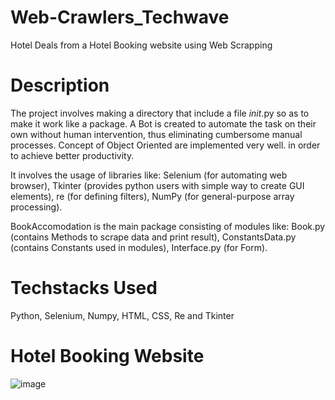 # Web-Crawlers_Techwave
Hotel Deals from a Hotel Booking website using Web Scrapping

# Description
The project involves making a directory that include a file _init_.py so as to make it work like a package. A Bot is created to automate the task on their own without human intervention, thus eliminating cumbersome manual processes. Concept of Object Oriented are implemented very well. in order to achieve better productivity. 

It involves the usage of libraries like: Selenium (for automating web browser), Tkinter (provides python 
users with simple way to create GUI elements), re (for defining filters), NumPy (for general-purpose array processing). 

BookAccomodation is the main package consisting of modules like: Book.py (contains Methods to scrape data and print result), ConstantsData.py (contains Constants used in modules), Interface.py (for Form).

# Techstacks Used
Python, Selenium, Numpy, HTML, CSS, Re and Tkinter

# Hotel Booking Website
![image](https://user-images.githubusercontent.com/127955895/236616391-6f38ff32-5629-4ef4-bd7e-4e4d2020f75c.png)

